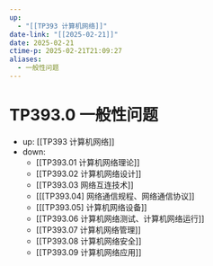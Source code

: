 ```yaml
---
up:
  - "[[TP393 计算机网络]]"
date-link: "[[2025-02-21]]"
date: 2025-02-21
ctime-p: 2025-02-21T21:09:27
aliases:
  - 一般性问题
---
```


# TP393.0 一般性问题

- up: [[TP393 计算机网络]]
- down:	
	- [[TP393.01 计算机网络理论]]
	- [[TP393.02 计算机网络设计]]
	- [[TP393.03 网络互连技术]]
	- [[[TP393.04] 网络通信规程、网络通信协议]]
	- [[[TP393.05] 计算机网络设备]]
	- [[TP393.06 计算机网络测试、计算机网络运行]]
	- [[TP393.07 计算机网络管理]]
	- [[TP393.08 计算机网络安全]]
	- [[TP393.09 计算机网络应用]]
	
